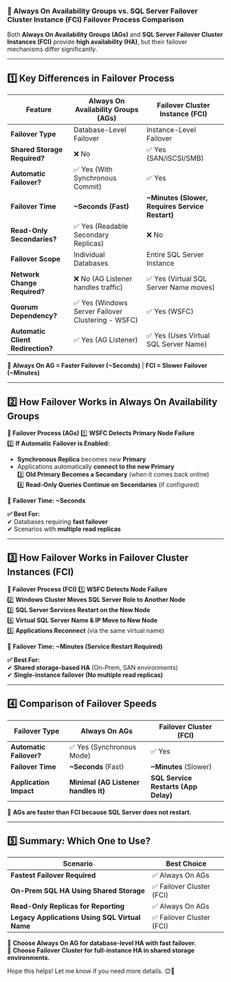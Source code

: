 ### **🔹 Always On Availability Groups vs. SQL Server Failover Cluster Instance (FCI) Failover Process Comparison**
Both **Always On Availability Groups (AGs)** and **SQL Server Failover Cluster Instances (FCI)** provide **high availability (HA)**, but their failover mechanisms differ significantly.

---

## **1️⃣ Key Differences in Failover Process**
| Feature | **Always On Availability Groups (AGs)** | **Failover Cluster Instance (FCI)** |
|---------|----------------------------------|--------------------------------|
| **Failover Type** | Database-Level Failover | Instance-Level Failover |
| **Shared Storage Required?** | ❌ No | ✅ Yes (SAN/iSCSI/SMB) |
| **Automatic Failover?** | ✅ Yes (With Synchronous Commit) | ✅ Yes |
| **Failover Time** | **~Seconds (Fast)** | **~Minutes (Slower, Requires Service Restart)** |
| **Read-Only Secondaries?** | ✅ Yes (Readable Secondary Replicas) | ❌ No |
| **Failover Scope** | Individual Databases | Entire SQL Server Instance |
| **Network Change Required?** | ❌ No (AG Listener handles traffic) | ✅ Yes (Virtual SQL Server Name moves) |
| **Quorum Dependency?** | ✅ Yes (Windows Server Failover Clustering - WSFC) | ✅ Yes (WSFC) |
| **Automatic Client Redirection?** | ✅ Yes (AG Listener) | ✅ Yes (Uses Virtual SQL Server Name) |

🔹 **Always On AG = Faster Failover (~Seconds)** | **FCI = Slower Failover (~Minutes)**  

---

## **2️⃣ How Failover Works in Always On Availability Groups**
**📌 Failover Process (AGs)**
1️⃣ **WSFC Detects Primary Node Failure**  
2️⃣ **If Automatic Failover is Enabled:**  
   - **Synchronous Replica** becomes new **Primary**  
   - Applications automatically **connect to the new Primary**  
3️⃣ **Old Primary Becomes a Secondary** (when it comes back online)  
4️⃣ **Read-Only Queries Continue on Secondaries** (if configured)  

🔹 **Failover Time: ~Seconds**  

**✅ Best For:**  
✔ Databases requiring **fast failover**  
✔ Scenarios with **multiple read replicas**  

---

## **3️⃣ How Failover Works in Failover Cluster Instances (FCI)**
**📌 Failover Process (FCI)**
1️⃣ **WSFC Detects Node Failure**  
2️⃣ **Windows Cluster Moves SQL Server Role to Another Node**  
3️⃣ **SQL Server Services Restart on the New Node**  
4️⃣ **Virtual SQL Server Name & IP Move to New Node**  
5️⃣ **Applications Reconnect** (via the same virtual name)  

🔹 **Failover Time: ~Minutes (Service Restart Required)**  

**✅ Best For:**  
✔ **Shared storage-based HA** (On-Prem, SAN environments)  
✔ **Single-instance failover (No multiple read replicas)**  

---

## **4️⃣ Comparison of Failover Speeds**
| Failover Type | **Always On AGs** | **Failover Cluster (FCI)** |
|--------------|----------------|----------------|
| **Automatic Failover?** | ✅ Yes (Synchronous Mode) | ✅ Yes |
| **Failover Time** | **~Seconds** (Fast) | **~Minutes** (Slower) |
| **Application Impact** | **Minimal (AG Listener handles it)** | **SQL Service Restarts (App Delay)** |

🚀 **AGs are faster than FCI because SQL Server does not restart.**

---

## **5️⃣ Summary: Which One to Use?**
| Scenario | **Best Choice** |
|----------|--------------|
| **Fastest Failover Required** | ✅ Always On AGs |
| **On-Prem SQL HA Using Shared Storage** | ✅ Failover Cluster (FCI) |
| **Read-Only Replicas for Reporting** | ✅ Always On AGs |
| **Legacy Applications Using SQL Virtual Name** | ✅ Failover Cluster (FCI) |

🚀 **Choose Always On AG for database-level HA with fast failover.**  
🚀 **Choose Failover Cluster for full-instance HA in shared storage environments.**  

Hope this helps! Let me know if you need more details. 😊🚀
